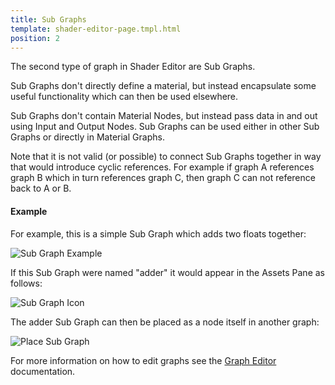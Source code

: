 ```yaml
---
title: Sub Graphs
template: shader-editor-page.tmpl.html
position: 2
---
```


The second type of graph in Shader Editor are Sub Graphs.

Sub Graphs don't directly define a material, but instead encapsulate some useful functionality which can then be used elsewhere.

Sub Graphs don't contain Material Nodes, but instead pass data in and out using Input and Output Nodes. Sub Graphs can be used either in other Sub Graphs or directly in Material Graphs.

Note that it is not valid (or possible) to connect Sub Graphs together in way that would introduce cyclic references. For example if graph A references graph B which in turn references graph C, then graph C can not reference back to A or B.

#### Example

For example, this is a simple Sub Graph which adds two floats together:

![Sub Graph Example][1]

If this Sub Graph were named "adder" it would appear in the Assets Pane as follows:

![Sub Graph Icon][2]

The adder Sub Graph can then be placed as a node itself in another graph:

![Place Sub Graph][3]

For more information on how to edit graphs see the [Graph Editor][1] documentation.

[1]: /images/shader-editor/overview-graph-sub-graph.png
[2]: /images/shader-editor/overview-graph-sub-graph-icon.png
[3]: /images/shader-editor/overview-graph-place-sub-graph.gif

